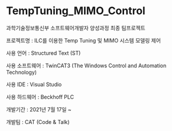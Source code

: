 # TempTuning_MIMO_Control
 과학기술정보통신부 소프트웨어개발자 양성과정 최종 팀프로젝트
 
 프로젝트명 : ILC를 이용한 Temp Tuning 및 MIMO 시스템 모델링 제어
 
 사용 언어 : Structured Text (ST)
 
 사용 소프트웨어 : TwinCAT3 (The Windows Control and Automation Technology)
 
 사용 IDE : Visual Studio
 
 사용 하드웨어 : Beckhoff PLC
 
 개발기간 : 2021년 7월 17일 ~
 
 개발팀 : CAT (Code & Talk)
